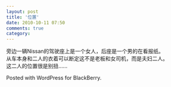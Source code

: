 ```yaml
---
layout: post
title: '位置'
date: 2010-10-11 07:50
comments: true
category: 
---
```

    

旁边一辆Nissan的驾驶座上是一个女人，后座是一个男的在看报纸。  
从车本身和二人的衣着可以断定这不是老板和女司机，而是夫妇二人。  
这二人的位置很是别扭……

Posted with WordPress for BlackBerry.
